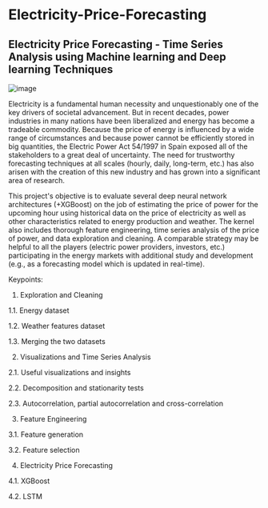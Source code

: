 # Electricity-Price-Forecasting
## Electricity Price Forecasting - Time Series Analysis using Machine learning and Deep learning Techniques

![image](https://user-images.githubusercontent.com/108236580/213943724-2ceb3cb3-e143-40a4-b5f3-56f003d53e19.png)

Electricity is a fundamental human necessity and unquestionably one of the key drivers of societal advancement. But in recent decades, power industries in many nations have been liberalized and energy has become a tradeable commodity. Because the price of energy is influenced by a wide range of circumstances and because power cannot be efficiently stored in big quantities, the Electric Power Act 54/1997 in Spain exposed all of the stakeholders to a great deal of uncertainty. The need for trustworthy forecasting techniques at all scales (hourly, daily, long-term, etc.) has also arisen with the creation of this new industry and has grown into a significant area of research.

This project's objective is to evaluate several deep neural network architectures (+XGBoost) on the job of estimating the price of power for the upcoming hour using historical data on the price of electricity as well as other characteristics related to energy production and weather. The kernel also includes thorough feature engineering, time series analysis of the price of power, and data exploration and cleaning. A comparable strategy may be helpful to all the players (electric power providers, investors, etc.) participating in the energy markets with additional study and development (e.g., as a forecasting model which is updated in real-time).

Keypoints:

1. Exploration and Cleaning

1.1. Energy dataset

1.2. Weather features dataset

1.3. Merging the two datasets

2. Visualizations and Time Series Analysis

2.1. Useful visualizations and insights

2.2. Decomposition and stationarity tests

2.3. Autocorrelation, partial autocorrelation and cross-correlation

3. Feature Engineering

3.1. Feature generation

3.2. Feature selection

4. Electricity Price Forecasting

4.1. XGBoost

4.2. LSTM

